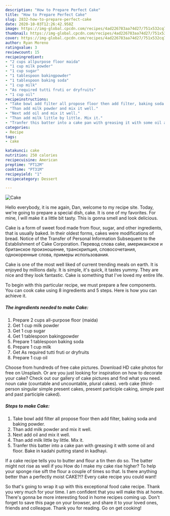 ```yaml
---
description: "How to Prepare Perfect Cake"
title: "How to Prepare Perfect Cake"
slug: 2832-how-to-prepare-perfect-cake
date: 2020-10-03T12:26:42.958Z
image: https://img-global.cpcdn.com/recipes/4ad226783aa74d27/751x532cq70/cake-recipe-main-photo.jpg
thumbnail: https://img-global.cpcdn.com/recipes/4ad226783aa74d27/751x532cq70/cake-recipe-main-photo.jpg
cover: https://img-global.cpcdn.com/recipes/4ad226783aa74d27/751x532cq70/cake-recipe-main-photo.jpg
author: Ryan Moreno
ratingvalue: 3
reviewcount: 15
recipeingredient:
- "2 cups allpurpose floor maida"
- "1 cup milk powder"
- "1 cup sugar"
- "1 tablespoon bakingpowder"
- "1 tablespoon baking soda"
- "1 cup milk"
- "As required tutti fruti or dryfruits"
- "1 cup oil"
recipeinstructions:
- "Take bowl add filter all propose floor then add filter, baking soda and baking powder."
- "Than add milk powder and mix it well."
- "Next add oil and mix it well."
- "Than add milk little by little. Mix it."
- "Tranfer this batter into a cake pan with greasing it with some oil and floor. Bake in kadahi putting stand in kadhayi."
categories:
- Recipe
tags:
- cake

katakunci: cake 
nutrition: 250 calories
recipecuisine: American
preptime: "PT12M"
cooktime: "PT31M"
recipeyield: "1"
recipecategory: Dessert

---
```



![Cake](https://img-global.cpcdn.com/recipes/4ad226783aa74d27/751x532cq70/cake-recipe-main-photo.jpg)

Hello everybody, it is me again, Dan, welcome to my recipe site. Today, we're going to prepare a special dish, cake. It is one of my favorites. For mine, I will make it a little bit tasty. This is gonna smell and look delicious.

Cake is a form of sweet food made from flour, sugar, and other ingredients, that is usually baked. In their oldest forms, cakes were modifications of bread. Notice of the Transfer of Personal Information Subsequent to the Establishment of Cake Corporation. Перевод слова cake, американское и британское произношение, транскрипция, словосочетания, однокоренные слова, примеры использования.

Cake is one of the most well liked of current trending meals on earth. It is enjoyed by millions daily. It is simple, it's quick, it tastes yummy. They are nice and they look fantastic. Cake is something that I've loved my entire life.


To begin with this particular recipe, we must prepare a few components. You can cook cake using 8 ingredients and 5 steps. Here is how you can achieve it.

<!--inarticleads1-->

##### The ingredients needed to make Cake:

1. Prepare 2 cups all-purpose floor (maida)
1. Get 1 cup milk powder
1. Get 1 cup sugar
1. Get 1 tablespoon bakingpowder
1. Prepare 1 tablespoon baking soda
1. Prepare 1 cup milk
1. Get As required tutti fruti or dryfruits
1. Prepare 1 cup oil


Choose from hundreds of free cake pictures. Download HD cake photos for free on Unsplash. Or are you just looking for inspiration on how to decorate your cake? Check out our gallery of cake pictures and find what you need. noun cake (countable and uncountable, plural cakes). verb cake (third-person singular simple present cakes, present participle caking, simple past and past participle caked). 

<!--inarticleads2-->

##### Steps to make Cake:

1. Take bowl add filter all propose floor then add filter, baking soda and baking powder.
1. Than add milk powder and mix it well.
1. Next add oil and mix it well.
1. Than add milk little by little. Mix it.
1. Tranfer this batter into a cake pan with greasing it with some oil and floor. Bake in kadahi putting stand in kadhayi.


If a cake recipe tells you to butter and flour a tin then do so. The batter might not rise as well if you How do I make my cake rise higher? To help your sponge rise sift the flour a couple of times so that. Is there anything better than a perfectly moist CAKE?!? Every cake recipe you could want! 

So that's going to wrap it up with this exceptional food cake recipe. Thank you very much for your time. I am confident that you will make this at home. There's gonna be more interesting food in home recipes coming up. Don't forget to save this page on your browser, and share it to your loved ones, friends and colleague. Thank you for reading. Go on get cooking!
